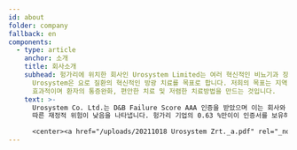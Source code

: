 ```yaml
---
id: about
folder: company
fallback: en
components:
  - type: article
    anchor: 소개
    title: 회사소개
    subhead: 헝가리에 위치한 회사인 Urosystem Limited는 여러 혁신적인 비뇨기과 장치를 성공적으로 개발하고 상용화하고 있습니다.
      Urosystem은 요로 질환의 혁신적인 방광 치료를 목표로 합니다. 저희의 목표는 지역적 치료를 통하여 간질성 방광염의 치료를 더욱
      효과적이며 환자의 통증완화, 편안한 치료 및 저렴한 치료방법을 만드는 것입니다.
    text: >-
      Urosystem Co. Ltd.는 D&B Failure Score AAA 인증을 받았으며 이는 회사와 비즈니스 관계를 구축하는 데
      따른 재정적 위험이 낮음을 나타냅니다. 헝가리 기업의 0.63 %만이이 인증서를 보유하고 있습니다.

      <center><a href="/uploads/20211018 Urosystem Zrt._a.pdf" rel="_noopener" target="_blank"><img loading="lazy" src="https://certificate.hungary.dnb.com/getimage?cid=5291630&lang=en&typ=l&bg=FFFFFF&fg=000000" alt="Dun & Bradstreet tanusitvany" style="border:1px solid #CCCCCC" oncontextmenu="return false" title="  The risk of business transactions with companies that possess a Dun &amp; Bradstreet Certificate is low. The rating is based on the Dun &amp; Bradstreet rating system which combines one hundred years of international experience and considers hundreds of variables. The Dun &amp; Bradstreet Certificate indicates the current status of the company which is updated daily.  " /> </a></center>
---
```

